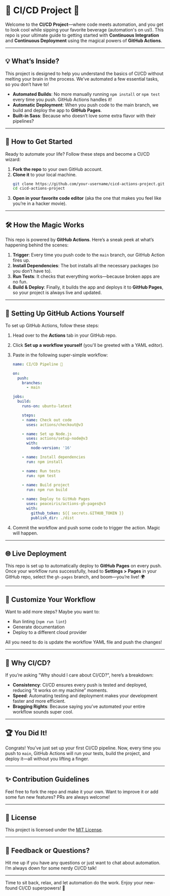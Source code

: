 # 🎉 CI/CD Project 🎉

Welcome to the **CI/CD Project**—where code meets automation, and you get to look cool while sipping your favorite beverage (automation's on us!). This repo is your ultimate guide to getting started with **Continuous Integration** and **Continuous Deployment** using the magical powers of **GitHub Actions**.

---

## 💡 What’s Inside?
This project is designed to help you understand the basics of CI/CD without melting your brain in the process. We’ve automated a few essential tasks, so you don’t have to!

- **Automated Builds**: No more manually running `npm install` or `npm test` every time you push. GitHub Actions handles it!
- **Automatic Deployment**: When you push code to the main branch, we build and deploy the app to **GitHub Pages**.
- **Built-in Sass**: Because who doesn’t love some extra flavor with their pipelines?

---

## 🚀 How to Get Started

Ready to automate your life? Follow these steps and become a CI/CD wizard:

1. **Fork the repo** to your own GitHub account.
2. **Clone it** to your local machine.
   ```bash
   git clone https://github.com/your-username/cicd-actions-project.git
   cd cicd-actions-project
   ```
3. **Open in your favorite code editor** (aka the one that makes you feel like you’re in a hacker movie).

---

## 🛠️ How the Magic Works

This repo is powered by **GitHub Actions**. Here’s a sneak peek at what’s happening behind the scenes:

1. **Trigger**: Every time you push code to the `main` branch, our GitHub Action fires up.
2. **Install Dependencies**: The bot installs all the necessary packages (so you don’t have to).
3. **Run Tests**: It checks that everything works—because broken apps are no fun.
4. **Build & Deploy**: Finally, it builds the app and deploys it to **GitHub Pages**, so your project is always live and updated.

---

## 🎯 Setting Up GitHub Actions Yourself

To set up GitHub Actions, follow these steps:

1. Head over to the **Actions** tab in your GitHub repo.
2. Click **Set up a workflow yourself** (you'll be greeted with a YAML editor).
3. Paste in the following super-simple workflow:
   ```yaml
   name: CI/CD Pipeline 🎉

   on:
     push:
       branches:
         - main

   jobs:
     build:
       runs-on: ubuntu-latest

       steps:
       - name: Check out code
         uses: actions/checkout@v3

       - name: Set up Node.js
         uses: actions/setup-node@v3
         with:
           node-version: '16'

       - name: Install dependencies
         run: npm install

       - name: Run tests
         run: npm test
       
       - name: Build project
         run: npm run build

       - name: Deploy to GitHub Pages
         uses: peaceiris/actions-gh-pages@v3
         with:
           github_token: ${{ secrets.GITHUB_TOKEN }}
           publish_dir: ./dist
   ```

4. Commit the workflow and push some code to trigger the action. Magic will happen.

---

## 🌐 Live Deployment

This repo is set up to automatically deploy to **GitHub Pages** on every push. Once your workflow runs successfully, head to **Settings > Pages** in your GitHub repo, select the `gh-pages` branch, and boom—you’re live! 🌍

---

## 🔧 Customize Your Workflow

Want to add more steps? Maybe you want to:

- Run linting (`npm run lint`)
- Generate documentation
- Deploy to a different cloud provider

All you need to do is update the workflow YAML file and push the changes!

---

## 🤯 Why CI/CD?

If you’re asking "Why should I care about CI/CD?", here’s a breakdown:

- **Consistency**: CI/CD ensures every push is tested and deployed, reducing “it works on my machine” moments.
- **Speed**: Automating testing and deployment makes your development faster and more efficient.
- **Bragging Rights**: Because saying you’ve automated your entire workflow sounds super cool.

---

## 🏆 You Did It!

Congrats! You’ve just set up your first CI/CD pipeline. Now, every time you push to `main`, GitHub Actions will run your tests, build the project, and deploy it—all without you lifting a finger.

---

## ✨ Contribution Guidelines

Feel free to fork the repo and make it your own. Want to improve it or add some fun new features? PRs are always welcome!

---

## 📃 License

This project is licensed under the [MIT License](LICENSE).

---

## 💬 Feedback or Questions?

Hit me up if you have any questions or just want to chat about automation. I’m always down for some nerdy CI/CD talk!

---

Time to sit back, relax, and let automation do the work. Enjoy your new-found CI/CD superpowers! 🚀
